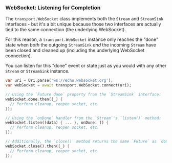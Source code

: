 ### WebSocket: Listening for Completion

The `transport.WebSocket` class implements both the
`Stream` and `StreamSink` interfaces - but it's a bit unique because those two
interfaces are actually tied to the same connection (the underlying WebSocket).

For this reason, a `transport.WebSocket` instance only reaches the "done" state
when _both_ the outgoing `StreamSink` _and_ the incoming `Stream` have been
closed and cleaned up (including the underlying WebSocket connection).

You can listen for this "done" event or state just as you would with any other
`Stream` or `StreamSink` instance.

```dart
var uri = Uri.parse('ws://echo.websocket.org');
var webSocket = await transport.WebSocket.connect(uri);

// Using the `Future done` property from the `StreamSink` interface:
webSocket.done.then((_) {
  // Perform cleanup, reopen socket, etc.
});

// Using the `onDone` handler from the `Stream`'s `listen()` method:
webSocket.listen((data) { ... }, onDone: () {
  // Perform cleanup, reopen socket, etc.
});

// Additionally, the `close()` method returns the same `Future` as `done`:
webSocket.close().then((_) {
  // Perform cleanup, reopen socket, etc.
});
```
